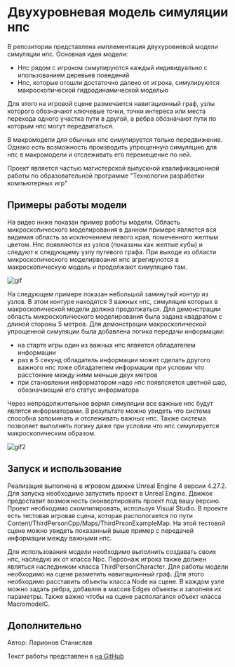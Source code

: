 # Двухуровневая модель симуляции нпс
В репозитории представлена имплементация двухуровневой модели симуляции нпс.
Основная идея модели: 
- Нпс рядом с игроком симулируются каждый индивидуально с ипользованием деревьев поведений
- Нпс, которые отошли достаточно далеко от игрока, симулируются макроскопической гидродинамической моделью

Для этого на игровой сцене размечается навигационный граф, узлы которого обозначают ключевые точки, точки интереса или места перехода одного участка пути в другой, а ребра обозначают пути по которым нпс могут передвигаться.

В макромодели для обычных нпс симулируется только передвижение. Однако есть возможность производить упрощенную симуляцию для нпс в макромодели и отслеживать его перемещение по ней.

Проект является частью магистерской выпускной квалификационной работы по образовательной программе "Технологии разработки компьютерных игр"

## Примеры работы модели
На видео ниже показан пример работы модели.  Область микроскопического моделирования в данном примере является вся видимая область за исключением левого края, помеченного желтым цветом. 
Нпс появляются из узлов (показаны как желтые кубы) и следуют к следующему узлу путевого графа. При выходе из области микроскопического моделирвоания нпс агрегируются в макроскопическую модель и продолжают симуляцию там.

![gif](Docs/macromodel.gif)

На следующем примере показан небольшой замкнутый контур из узлов. В этом контуре находятся 3 важных нпс, симуляция которых в макроскопической модели должна продолжаться. Для демонстрации область микроскопического моделирования была задана квадратом с длиной стороны 5 метров.
Для демонстрации макроскопической упрощенной симуляции была добавлена логика передачи информации:
  - на старте игры один из важных нпс ялвяется обладателем информации
  - раз в 5 секунд обладатель информации может сделать другого важного нпс тоже обладателем информации при условии что расстояние между ними меньше двух метров
  - при становлении информатором надо нпс появлсяется цветной шар, обозначающий его статус информатора

Через непродолжительное вермя симуляции все важные нпс будут являтся информаторами.
В результате можно увидеть что система способна запоминать и отслеживать важных нпс. Также система позволяет выполнять логику даже при условии что нпс симулируется макроскопическим образом.

![gif2](tracking.gif)

## Запуск и использование
Реализация выполнена в игровом движке Unreal Engine 4 версии 4.27.2. Для запуска необходимо запустить проект в Unreal Engine. Движок предоставит возможность сконвертировать проект под вашу версию. Проект необходимо скомпилировать, используя Visual Studio.
В проекте есть тестовая игровая сцена, которая распологается по пути Content/ThirdPersonCpp/Maps/ThirdPrsonExampleMap. На этой тестовой сцене можно увидеть показанный выше пример с передачей информации между важными нпс. 

Для использования модели необходимо выполнить создавать своих нпс, наследую их от класса Npc. Персонаж игрока также должен являться наследником класса ThirdPersonCharacter. 
Для работы модели необходимо на сцене разметить навигационный граф. Для этого необходимо расставить объекты класса Node на сцене. В каждом узле можно задать ребра, добавляя в массив Edges объекты и заполняя их параметры. Также важно чтобы на сцене располагался объект класса MacromodelC.

## Дополнительно
Автор: Ларионов Станислав

Текст работы представлен в [на GitHub](dip.pdf)
